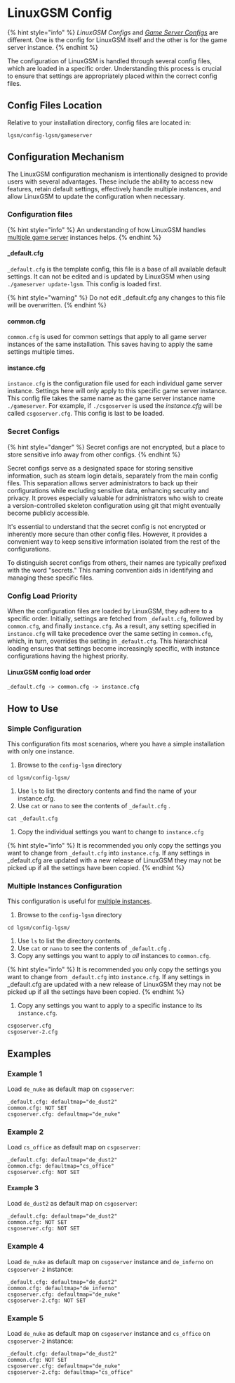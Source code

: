 # LinuxGSM Config

{% hint style="info" %}
_LinuxGSM Configs_ and [_Game Server Configs_](game-server-config.md) are different. One is the config for LinuxGSM itself and the other is for the game server instance.
{% endhint %}

The configuration of LinuxGSM is handled through several config files, which are loaded in a specific order. Understanding this process is crucial to ensure that settings are appropriately placed within the correct config files.

## Config Files Location

Relative to your installation directory, config files are located in:

```text
lgsm/config-lgsm/gameserver
```

## Configuration Mechanism

The LinuxGSM configuration mechanism is intentionally designed to provide users with several advantages. These include the ability to access new features, retain default settings, effectively handle multiple instances, and allow LinuxGSM to update the configuration when necessary.

### Configuration files

{% hint style="info" %}
An understanding of how LinuxGSM handles [multiple game server](multiple-game-servers.md) instances helps.
{% endhint %}

#### _default.cfg

`_default.cfg` is the template config, this file is a base of all available default settings. It can not be edited and is updated by LinuxGSM when using `./gameserver update-lgsm`. This config is loaded first.

{% hint style="warning" %}
Do not edit _default.cfg any changes to this file will be overwritten.
{% endhint %}

#### common.cfg

`common.cfg` is used for common settings that apply to all game server instances of the same installation. This saves having to apply the same settings multiple times.

#### instance.cfg

`instance.cfg` is the configuration file used for each individual game server instance. Settings here will only apply to this specific game server instance. This config file takes the same name as the game server instance name `./gameserver`. For example, if `./csgoserver` is used the _instance.cfg_ will be called `csgoserver.cfg`. This config is last to be loaded.

### Secret Configs

{% hint style="danger" %}
Secret configs are not encrypted, but a place to store sensitive info away from other configs.
{% endhint %}

Secret configs serve as a designated space for storing sensitive information, such as steam login details, separately from the main config files. This separation allows server administrators to back up their configurations while excluding sensitive data, enhancing security and privacy. It proves especially valuable for administrators who wish to create a version-controlled skeleton configuration using git that might eventually become publicly accessible.

It's essential to understand that the secret config is not encrypted or inherently more secure than other config files. However, it provides a convenient way to keep sensitive information isolated from the rest of the configurations.

To distinguish secret configs from others, their names are typically prefixed with the word "secrets." This naming convention aids in identifying and managing these specific files.

### Config Load Priority

When the configuration files are loaded by LinuxGSM, they adhere to a specific order. Initially, settings are fetched from `_default.cfg`, followed by `common.cfg`, and finally `instance.cfg`. As a result, any setting specified in `instance.cfg` will take precedence over the same setting in `common.cfg`, which, in turn, overrides the setting in `_default.cfg`. This hierarchical loading ensures that settings become increasingly specific, with instance configurations having the highest priority.

#### LinuxGSM config load order

```text
_default.cfg -> common.cfg -> instance.cfg
```

## How to Use

### Simple Configuration

This configuration fits most scenarios, where you have a simple installation with only one instance.

1. Browse to the `config-lgsm` directory

```text
cd lgsm/config-lgsm/
```

1. Use `ls` to list the directory contents and find the name of your instance.cfg.
2. Use `cat` or `nano` to see the contents of `_default.cfg` .

```text
cat _default.cfg
```

1. Copy the individual settings you want to change to `instance.cfg`

{% hint style="info" %}
It is recommended you only copy the settings you want to change from `_default.cfg` into `instance.cfg`. If any settings in \_default.cfg are updated with a new release of LinuxGSM they may not be picked up if all the settings have been copied.
{% endhint %}

### Multiple Instances Configuration

This configuration is useful for [multiple instances](multiple-game-servers.md#single-installation-with-multiple-instances).

1. Browse to the `config-lgsm` directory

```text
cd lgsm/config-lgsm/
```

1. Use `ls` to list the directory contents.
2. Use `cat` or `nano` to see the contents of `_default.cfg` .
3. Copy any settings you want to apply to _all_ instances to `common.cfg`.

{% hint style="info" %}
It is recommended you only copy the settings you want to change from `_default.cfg` into `instance.cfg`. If any settings in \_default.cfg are updated with a new release of LinuxGSM they may not be picked up if all the settings have been copied.
{% endhint %}

1. Copy any settings you want to apply to a specific instance to its `instance.cfg`.

```text
csgoserver.cfg
csgoserver-2.cfg
```

## Examples

### Example 1

Load `de_nuke` as default map on `csgoserver`:

```text
_default.cfg: defaultmap="de_dust2"
common.cfg: NOT SET
csgoserver.cfg: defaultmap="de_nuke"
```

### Example 2

Load `cs_office` as default map on `csgoserver`:

```text
_default.cfg: defaultmap="de_dust2"
common.cfg: defaultmap="cs_office"
csgoserver.cfg: NOT SET
```

#### Example 3

Load `de_dust2` as default map on `csgoserver`:

```text
_default.cfg: defaultmap="de_dust2"
common.cfg: NOT SET
csgoserver.cfg: NOT SET
```

### Example 4

Load `de_nuke` as default map on `csgoserver` instance and `de_inferno` on `csgoserver-2` instance:

```text
_default.cfg: defaultmap="de_dust2"
common.cfg: defaultmap="de_inferno"
csgoserver.cfg: defaultmap="de_nuke"
csgoserver-2.cfg: NOT SET
```

### Example 5

Load `de_nuke` as default map on `csgoserver` instance and `cs_office` on `csgoserver-2` instance:

```text
_default.cfg: defaultmap="de_dust2"
common.cfg: NOT SET
csgoserver.cfg: defaultmap="de_nuke"
csgoserver-2.cfg: defaultmap="cs_office"
```
